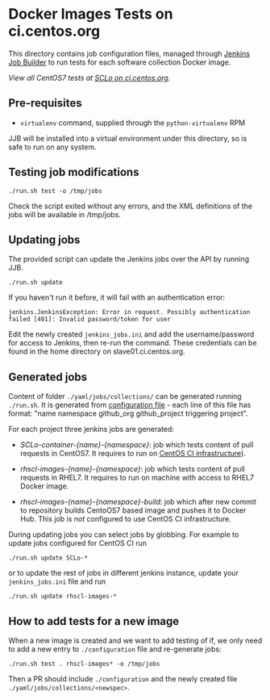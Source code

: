 # Docker Images Tests on ci.centos.org

This directory contains job configuration files, managed through [Jenkins Job
Builder](http://ci.openstack.org/jenkins-job-builder/) to run tests for each
software collection Docker image.

*View all CentOS7 tests at [SCLo on ci.centos.org](https://ci.centos.org/view/SCLo/).*

## Pre-requisites

* `virtualenv` command, supplied through the `python-virtualenv` RPM

JJB will be installed into a virtual environment under this directory, so is
safe to run on any system.

## Testing job modifications

    ./run.sh test -o /tmp/jobs

Check the script exited without any errors, and the XML definitions of the jobs
will be available in /tmp/jobs.

## Updating jobs

The provided script can update the Jenkins jobs over the API by running JJB.

    ./run.sh update

If you haven't run it before, it will fail with an authentication error:

    jenkins.JenkinsException: Error in request. Possibly authentication failed [401]: Invalid password/token for user

Edit the newly created `jenkins_jobs.ini` and add the username/password for
access to Jenkins, then re-run the command.  These credentials can be found in
the home directory on slave01.ci.centos.org.

## Generated jobs

Content of folder `./yaml/jobs/collections/` can be generated running `./run.sh`. It is generated from [configuration file](https://github.com/sclorg/rhscl-container-ci/blob/master/centos-ci-jenkins/configuration) - each line of this file has format: "name namespace github_org github_project triggering project".

For each project three jenkins jobs are generated:

* *SCLo-container-{name}-{namespace}*: job which tests content of pull requests in CentOS7. It requires to run on [CentOS CI infrastructure](https://ci.centos.org)).

* *rhscl-images-{name}-{namespace}*: job which tests content of pull requests in RHEL7. It requires to run on machine with access to RHEL7 Docker image.

* *rhscl-images-{name}-{namespace}-build*: job which after new commit to repository builds CentoOS7 based image and pushes it to Docker Hub. This job is *not* configured to use CentOS CI infrastructure.


During updating jobs you can select jobs by globbing. For example to update jobs configured for CentOS CI run

    ./run.sh update SCLo-*

or to update the rest of jobs in different jenkins instance, update your `jenkins_jobs.ini` file and run

    ./run.sh update rhscl-images-*

## How to add tests for a new image

When a new image is created and we want to add testing of if, we only need to add a new entry to `./configuration` file and re-generate jobs:

    ./run.sh test . rhscl-images* -o /tmp/jobs

Then a PR should include `./configuration` and the newly created file `./yaml/jobs/collections/<newspec>`.
